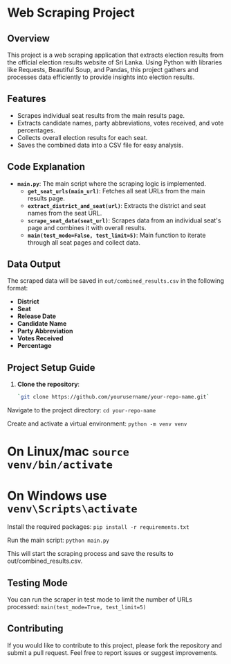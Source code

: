 # Web Scraping Project

## Overview
This project is a web scraping application that extracts election results from the official election results website of Sri Lanka. Using Python with libraries like Requests, Beautiful Soup, and Pandas, this project gathers and processes data efficiently to provide insights into election results.

## Features
- Scrapes individual seat results from the main results page.
- Extracts candidate names, party abbreviations, votes received, and vote percentages.
- Collects overall election results for each seat.
- Saves the combined data into a CSV file for easy analysis.

## Code Explanation
- **`main.py`**: The main script where the scraping logic is implemented.
  - **`get_seat_urls(main_url)`**: Fetches all seat URLs from the main results page.
  - **`extract_district_and_seat(url)`**: Extracts the district and seat names from the seat URL.
  - **`scrape_seat_data(seat_url)`**: Scrapes data from an individual seat's page and combines it with overall results.
  - **`main(test_mode=False, test_limit=5)`**: Main function to iterate through all seat pages and collect data.

## Data Output
The scraped data will be saved in `out/combined_results.csv` in the following format:
- **District**
- **Seat**
- **Release Date**
- **Candidate Name**
- **Party Abbreviation**
- **Votes Received**
- **Percentage**

## Project Setup Guide
1. **Clone the repository**:
   ```bash
   `git clone https://github.com/yourusername/your-repo-name.git`

Navigate to the project directory:
`cd your-repo-name`

Create and activate a virtual environment:
`python -m venv venv`
# On Linux/mac `source venv/bin/activate`
# On Windows use `venv\Scripts\activate`

Install the required packages:
`pip install -r requirements.txt`

Run the main script:
`python main.py`

This will start the scraping process and save the results to out/combined_results.csv.


## Testing Mode
You can run the scraper in test mode to limit the number of URLs processed:
`main(test_mode=True, test_limit=5)`

## Contributing
If you would like to contribute to this project, please fork the repository and submit a pull request. Feel free to report issues or suggest improvements.
